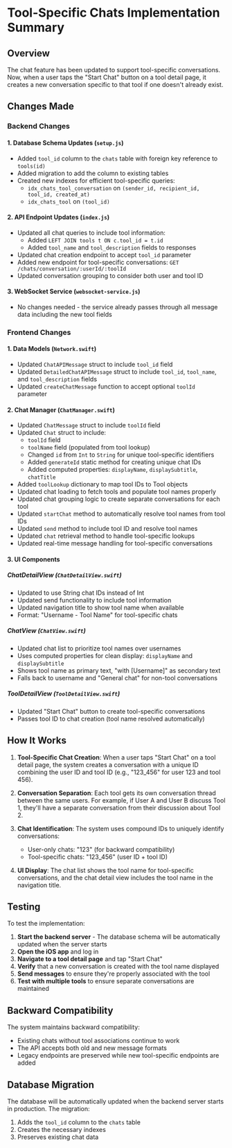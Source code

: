 # Tool-Specific Chats Implementation Summary

## Overview
The chat feature has been updated to support tool-specific conversations. Now, when a user taps the "Start Chat" button on a tool detail page, it creates a new conversation specific to that tool if one doesn't already exist.

## Changes Made

### Backend Changes

#### 1. Database Schema Updates (`setup.js`)
- Added `tool_id` column to the `chats` table with foreign key reference to `tools(id)`
- Added migration to add the column to existing tables
- Created new indexes for efficient tool-specific queries:
  - `idx_chats_tool_conversation` on `(sender_id, recipient_id, tool_id, created_at)`
  - `idx_chats_tool` on `(tool_id)`

#### 2. API Endpoint Updates (`index.js`)
- Updated all chat queries to include tool information:
  - Added `LEFT JOIN tools t ON c.tool_id = t.id`
  - Added `tool_name` and `tool_description` fields to responses
- Updated chat creation endpoint to accept `tool_id` parameter
- Added new endpoint for tool-specific conversations: `GET /chats/conversation/:userId/:toolId`
- Updated conversation grouping to consider both user and tool ID

#### 3. WebSocket Service (`websocket-service.js`)
- No changes needed - the service already passes through all message data including the new tool fields

### Frontend Changes

#### 1. Data Models (`Network.swift`)
- Updated `ChatAPIMessage` struct to include `tool_id` field
- Updated `DetailedChatAPIMessage` struct to include `tool_id`, `tool_name`, and `tool_description` fields
- Updated `createChatMessage` function to accept optional `toolId` parameter

#### 2. Chat Manager (`ChatManager.swift`)
- Updated `ChatMessage` struct to include `toolId` field
- Updated `Chat` struct to include:
  - `toolId` field
  - `toolName` field (populated from tool lookup)
  - Changed `id` from `Int` to `String` for unique tool-specific identifiers
  - Added `generateId` static method for creating unique chat IDs
  - Added computed properties: `displayName`, `displaySubtitle`, `chatTitle`
- Added `toolLookup` dictionary to map tool IDs to Tool objects
- Updated chat loading to fetch tools and populate tool names properly
- Updated chat grouping logic to create separate conversations for each tool
- Updated `startChat` method to automatically resolve tool names from tool IDs
- Updated `send` method to include tool ID and resolve tool names
- Updated `chat` retrieval method to handle tool-specific lookups
- Updated real-time message handling for tool-specific conversations

#### 3. UI Components

##### ChatDetailView (`ChatDetailView.swift`)
- Updated to use String chat IDs instead of Int
- Updated send functionality to include tool information
- Updated navigation title to show tool name when available
- Format: "Username - Tool Name" for tool-specific chats

##### ChatView (`ChatView.swift`)
- Updated chat list to prioritize tool names over usernames
- Uses computed properties for clean display: `displayName` and `displaySubtitle`
- Shows tool name as primary text, "with [Username]" as secondary text
- Falls back to username and "General chat" for non-tool conversations

##### ToolDetailView (`ToolDetailView.swift`)
- Updated "Start Chat" button to create tool-specific conversations
- Passes tool ID to chat creation (tool name resolved automatically)

## How It Works

1. **Tool-Specific Chat Creation**: When a user taps "Start Chat" on a tool detail page, the system creates a conversation with a unique ID combining the user ID and tool ID (e.g., "123_456" for user 123 and tool 456).

2. **Conversation Separation**: Each tool gets its own conversation thread between the same users. For example, if User A and User B discuss Tool 1, they'll have a separate conversation from their discussion about Tool 2.

3. **Chat Identification**: The system uses compound IDs to uniquely identify conversations:
   - User-only chats: "123" (for backward compatibility)
   - Tool-specific chats: "123_456" (user ID + tool ID)

4. **UI Display**: The chat list shows the tool name for tool-specific conversations, and the chat detail view includes the tool name in the navigation title.

## Testing

To test the implementation:

1. **Start the backend server** - The database schema will be automatically updated when the server starts
2. **Open the iOS app** and log in
3. **Navigate to a tool detail page** and tap "Start Chat"
4. **Verify** that a new conversation is created with the tool name displayed
5. **Send messages** to ensure they're properly associated with the tool
6. **Test with multiple tools** to ensure separate conversations are maintained

## Backward Compatibility

The system maintains backward compatibility:
- Existing chats without tool associations continue to work
- The API accepts both old and new message formats
- Legacy endpoints are preserved while new tool-specific endpoints are added

## Database Migration

The database will be automatically updated when the backend server starts in production. The migration:
1. Adds the `tool_id` column to the `chats` table
2. Creates the necessary indexes
3. Preserves existing chat data 